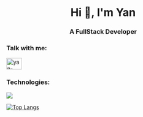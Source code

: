 <h1 align="center">Hi 👋, I'm Yan</h1>
<h3 align="center">A FullStack Developer</h3>
<h3 align="left">Talk with me:</h3>
<p align="left">
<a href="https://linkedin.com/in/yan-carlos-b95461216" target=""><img align="center" src="https://raw.githubusercontent.com/rahuldkjain/github-profile-readme-generator/master/src/images/icons/Social/linked-in-alt.svg" alt="yan-carlos-b95461216" height="30" width="40" /></a>
</p>

<h3 align="left">Technologies:</h3>
<img src="https://skills.thijs.gg/icons?i=html,css,js,ts,go,nodejs,angular,vue,docker,git,mongodb,mysql,postgres"/>
 
[![Top Langs](https://github-readme-stats.vercel.app/api/top-langs/?username=yc4rlos&layout=compact&count_private=true&theme=dark)](https://github.com/anuraghazra/github-readme-stats)

